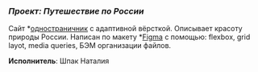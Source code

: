### *Проект: Путешествие по России*
Сайт *[одностраничник](https://nvsh31.github.io/russian-travel/) с адаптивной вёрсткой. Описывает красоту природы России. Написан по макету *[Figma](https://www.figma.com/file/5S2WSbEFL6awjVWJ0NWL8Q/Sprint-3_-Russia-_-desktop-mobile?node-id=28503%3A0) c помощью: flexbox, grid layot, media queries, БЭМ организации файлов.

**Исполнитель**: Шпак Наталия

